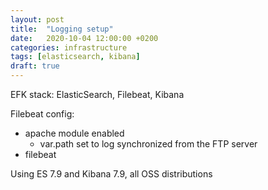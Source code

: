 ```yaml
---
layout: post
title:  "Logging setup"
date:   2020-10-04 12:00:00 +0200
categories: infrastructure
tags: [elasticsearch, kibana]
draft: true
---
```


EFK stack: 
ElasticSearch, Filebeat, Kibana

Filebeat config:
- apache module enabled
  - var.path set to log synchronized from the FTP server
- filebeat 

Using ES 7.9 and Kibana 7.9, all OSS distributions